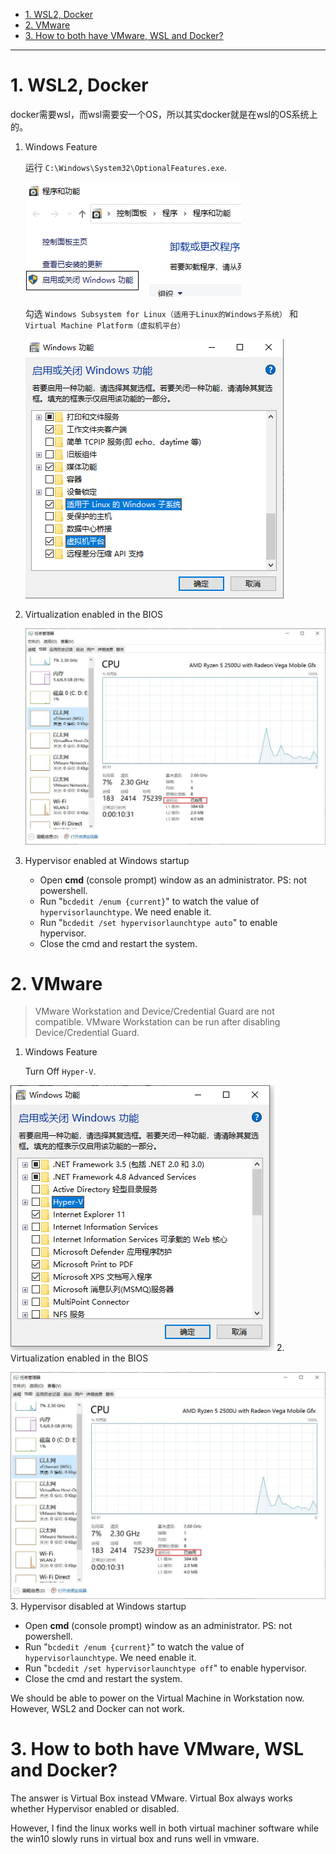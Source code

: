 - [1. WSL2, Docker](#1-wsl2-docker)
- [2. VMware](#2-vmware)
- [3. How to both have VMware, WSL and Docker?](#3-how-to-both-have-vmware-wsl-and-docker)


---
# 1. WSL2, Docker

docker需要wsl，而wsl需要安一个OS，所以其实docker就是在wsl的OS系统上的。

1. Windows Feature

    运行 `C:\Windows\System32\OptionalFeatures.exe`. 
    
      
    ![](../../../images/4a840cbb72829492975ef2a5a6477224e8af10f8761112dc26def708ee5ff812.png)
    
    勾选 `Windows Subsystem for Linux（适用于Linux的Windows子系统）` 和 `Virtual Machine Platform（虚拟机平台）`
     
    
    ![](../../../images/878e6b3028e60cbb3ffbbe2f3240f66640009008da31d353bfbc4047723ffc6e.png)
2. Virtualization enabled in the BIOS


    
    ![](../../../images/CPU-visualization.jpg)
3. Hypervisor enabled at Windows startup
   
   - Open **cmd** (console prompt) window as an administrator. PS: not powershell.
   - Run "`bcdedit /enum {current}`" to watch the value of `hypervisorlaunchtype`. We need enable it.
   - Run "`bcdedit /set hypervisorlaunchtype auto`" to enable hypervisor.
   - Close the cmd and restart the system.

# 2. VMware

> VMware Workstation and Device/Credential Guard are not compatible. VMware Workstation can be run after disabling Device/Credential Guard.

1. Windows Feature

    Turn Off `Hyper-V`.

      
![](../../../images/df79b61a8389708ea0e80745c97000a6c4833926331f52e3a89b707dd13e9456.png)
2. Virtualization enabled in the BIOS

    
![](../../../images/CPU-visualization.jpg)
3. Hypervisor disabled at Windows startup
   
   - Open **cmd** (console prompt) window as an administrator. PS: not powershell.
   - Run "`bcdedit /enum {current}`" to watch the value of `hypervisorlaunchtype`. We need enable it.
   - Run "`bcdedit /set hypervisorlaunchtype off`" to enable hypervisor.
   - Close the cmd and restart the system.


We should be able to power on the Virtual Machine in Workstation now. However, WSL2 and Docker can not work.


# 3. How to both have VMware, WSL and Docker?

The answer is Virtual Box instead VMware. Virtual Box always works whether Hypervisor enabled or disabled.

However, I find the linux works well in both virtual machiner software while the win10 slowly runs in virtual box and runs well in vmware.